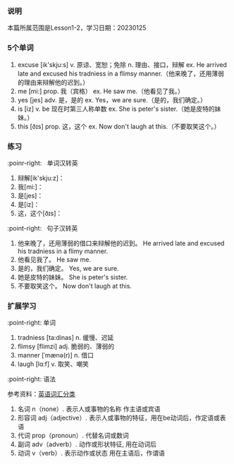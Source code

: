 ### 说明

本篇所属范围是Lesson1-2，学习日期：20230125

### 5个单词

1. excuse [ik'skju:s]
  v. 原谅、宽恕；免除
  n. 理由、接口，辩解
  ex. He arrived late and excused his tradniess in a flimsy manner.（他来晚了，还用薄弱的理由来辩解他的迟到。）
2. me [mi:]
  prop. 我（宾格）
  ex. He saw me.（他看见了我。）
3. yes [jes]
  adv. 是，是的
  ex. Yes，we are sure.（是的，我们确定。）
4. is [iz]
  v. be 现在时第三人称单数
  ex. She is peter's sister.（她是皮特的妹妹。）
5. this [ðɪs]
  prop. 这，这个
  ex. Now don't laugh at this.（不要取笑这个。）

### 练习

:poinr-right: &nbsp; 单词汉转英

1. 辩解[ik'skju:z]：
2. 我[mi:]：
3. 是[jes]：
4. 是[iz]：
5. 这，这个[ðɪs]：

:point-right: &nbsp; 句子汉转英

1. 他来晚了，还用薄弱的借口来辩解他的迟到。
He arrived late and excused his tradniess in a flimy manner.
2. 他看见我了。
He saw me.
3. 是的，我们确定。
Yes, we are sure.
4. 她是皮特的妹妹。
She is peter's sister.
5. 不要取笑这个。
Now don't laugh at this.

### 扩展学习

:point-right: 单词

1. tradniess [ta:dinas]
  n. 缓慢、迟延
2. flimsy [flimzi]
  adj. 脆弱的、薄弱的
3. manner [ˈmænə(r)]
  n. 借口
4. laugh [lɑːf]
  v. 取笑、嘲笑

:point-right: 语法

参考资料：[英语词汇分类](https://mip.keoaeic.org/unscramble_major/16392.html)

1. 名词 n（none）. 表示人或事物的名称 作主语或宾语
2. 形容词 adj（adjective）. 表示人或事物的特征，用在be动词后，作定语或表语
3. 代词 prop（pronoun）. 代替名词或数词
4. 副词 adv（adverb）. 动作或形状特征, 用在动词后
5. 动词 v（verb）. 表示动作或状态 用在主语后，作谓语
